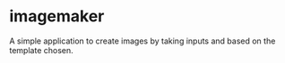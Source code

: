 # imagemaker
A simple application to create images by taking inputs and based on the template chosen.
